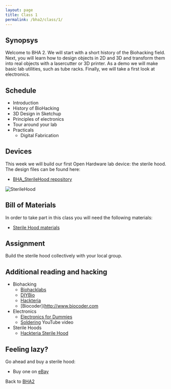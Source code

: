 ```yaml
---
layout: page
title: Class 1
permalink: /bha2/class/1/
---
```


## Synopsys

Welcome to BHA 2. We will start with a short history of the Biohacking field. Next, you will learn how to design objects in 2D and 3D and transform them into real objects with a lasercutter or 3D printer. As a demo we will make basic lab utilities, such as tube racks. Finally, we will take a first look at electronics.

## Schedule

* Introduction
* History of BioHacking
* 3D Design in Sketchup
* Principles of electronics
* Tour around your lab
* Practicals
  * Digital Fabrication

## Devices

This week we will build our first Open Hardware lab device: the sterile hood. The design files can be found here:

* [BHA_SterileHood repository](http://www.github.com/biohackacademy/BHA_SterileHood)

![SterileHood](/biofactory/class/1/SterileHood.png)

## Bill of Materials

In order to take part in this class you will need the following materials:

* [Sterile Hood materials](http://www.github.com/biohackacademy/BHA_SterileHood/BoM.md)

## Assignment

Build the sterile hood collectively with your local group.

## Additional reading and hacking

* Biohacking
  * [Biohacklabs](http://www.biohacklabs.org)
  * [DIYBio](http://www.diybio.org)
  * [Hackteria](http://www.hackteria.org)
  * [Biocoder](http://www.biocoder.com
* Electronics
  * [Electronics for Dummies](http://www.amazon.com/Electronics-For-Dummies-Cathleen-Shamieh/dp/0470286970)
  * [Soldering](https://www.youtube.com/watch?v=oqV2xU1fee8) YouTube video
* Sterile Hoods
  * [Hackteria Sterile Hood](http://hackteria.org/wiki/index.php/DIY_Sterlisation_Hood)

## Feeling lazy?

Go ahead and buy a sterile hood:

* Buy one on [eBay](http://www.ebay.com/bhp/laminar-flow-hood)

Back to [BHA2](/bha2/)